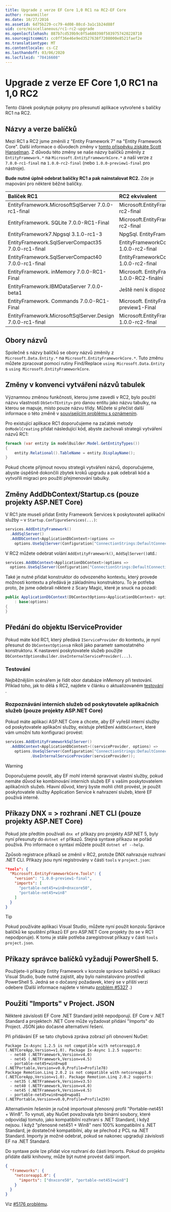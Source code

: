 ```yaml
---
title: Upgrade z verze EF Core 1,0 RC1 na RC2-EF Core
author: rowanmiller
ms.date: 10/27/2016
ms.assetid: 6d75b229-cc79-4d08-88cd-3a1c1b24d88f
uid: core/miscellaneous/rc1-rc2-upgrade
ms.openlocfilehash: 887b7cd539b9c0f5a680398f5039757420228710
ms.sourcegitcommit: cc0ff36e46e9ed3527638f7208000e8521faef2e
ms.translationtype: MT
ms.contentlocale: cs-CZ
ms.lasthandoff: 03/06/2020
ms.locfileid: "78416608"
---
```

# <a name="upgrading-from-ef-core-10-rc1-to-10-rc2"></a>Upgrade z verze EF Core 1,0 RC1 na 1,0 RC2

Tento článek poskytuje pokyny pro přesunutí aplikace vytvořené s balíčky RC1 na RC2.

## <a name="package-names-and-versions"></a>Názvy a verze balíčků

Mezi RC1 a RC2 jsme změnili z "Entity Framework 7" na "Entity Framework Core". Další informace o důvodech změny v [tomto příspěvku získáte Scott Hanselman](https://www.hanselman.com/blog/ASPNET5IsDeadIntroducingASPNETCore10AndNETCore10.aspx). Z důvodu této změny se naše názvy balíčků změnily z `EntityFramework.*` na `Microsoft.EntityFrameworkCore.*` a naší verze z `7.0.0-rc1-final` na `1.0.0-rc2-final` (nebo `1.0.0-preview1-final` pro nástroje).

**Bude nutné úplně odebrat balíčky RC1 a pak nainstalovat RC2.** Zde je mapování pro některé běžné balíčky.

| Balíček RC1                                               | RC2 ekvivalent                                                       |
|:----------------------------------------------------------|:---------------------------------------------------------------------|
| EntityFramework.MicrosoftSqlServer        7.0.0-rc1-final | Microsoft.EntityFrameworkCore.SqlServer         1.0.0-rc2-final      |
| EntityFramework. SQLite 7.0.0-RC1-Final | Microsoft.EntityFrameworkCore.Sqlite            1.0.0-rc2-final      |
| EntityFramework7.Npgsql                   3.1.0-rc1-3     | NpgSql. EntityFrameworkCore. Postgres <to be advised>      |
| EntityFramework.SqlServerCompact35        7.0.0-rc1-final | EntityFrameworkCore.SqlServerCompact35          1.0.0-rc2-final      |
| EntityFramework.SqlServerCompact40        7.0.0-rc1-final | EntityFrameworkCore.SqlServerCompact40          1.0.0-rc2-final      |
| EntityFramework. inMemory 7.0.0-RC1-Final | Microsoft. EntityFrameworkCore. inMemory 1.0.0-RC2-finální      |
| EntityFramework.IBMDataServer             7.0.0-beta1     | Ještě není k dispozici pro RC2                                            |
| EntityFramework. Commands 7.0.0-RC1-Final | Microsoft. EntityFrameworkCore. Tools 1.0.0-preview1-Final |
| EntityFramework.MicrosoftSqlServer.Design 7.0.0-rc1-final | Microsoft.EntityFrameworkCore.SqlServer.Design  1.0.0-rc2-final      |

## <a name="namespaces"></a>Obory názvů

Společně s názvy balíčků se obory názvů změnily z `Microsoft.Data.Entity.*` na `Microsoft.EntityFrameworkCore.*`. Tuto změnu můžete zpracovat pomocí rutiny Find/Replace `using Microsoft.Data.Entity` s `using Microsoft.EntityFrameworkCore`.

## <a name="table-naming-convention-changes"></a>Změny v konvenci vytváření názvů tabulek

Významnou změnou funkčnosti, kterou jsme zavedli v RC2, bylo použití názvu vlastnosti `DbSet<TEntity>` pro danou entitu jako názvu tabulky, na kterou se mapuje, místo pouze názvu třídy. Můžete si přečíst další informace o této změně v [souvisejícím problému s oznámením](https://github.com/aspnet/Announcements/issues/167).

Pro existující aplikace RC1 doporučujeme na začátek metody `OnModelCreating` přidat následující kód, abyste zachovali strategii vytváření názvů RC1:

``` csharp
foreach (var entity in modelBuilder.Model.GetEntityTypes())
{
    entity.Relational().TableName = entity.DisplayName();
}
```

Pokud chcete přijmout novou strategii vytváření názvů, doporučujeme, abyste úspěšně dokončili zbytek kroků upgradu a pak odebrali kód a vytvořili migraci pro použití přejmenování tabulky.

## <a name="adddbcontext--startupcs-changes-aspnet-core-projects-only"></a>Změny AddDbContext/Startup.cs (pouze projekty ASP.NET Core)

V RC1 jste museli přidat Entity Framework Services k poskytovateli aplikační služby – v `Startup.ConfigureServices(...)`:

``` csharp
services.AddEntityFramework()
  .AddSqlServer()
  .AddDbContext<ApplicationDbContext>(options =>
    options.UseSqlServer(Configuration["ConnectionStrings:DefaultConnection"]));
```

V RC2 můžete odebrat volání `AddEntityFramework()`, `AddSqlServer()`atd.:

``` csharp
services.AddDbContext<ApplicationDbContext>(options =>
  options.UseSqlServer(Configuration["ConnectionStrings:DefaultConnection"]));
```

Také je nutné přidat konstruktor do odvozeného kontextu, který provede možnosti kontextu a předává je základnímu konstruktoru. To je potřeba proto, že jsme odebrali některé z Scary Magic, které je snuck na pozadí:

``` csharp
public ApplicationDbContext(DbContextOptions<ApplicationDbContext> options)
    : base(options)
{
}
```

## <a name="passing-in-an-iserviceprovider"></a>Předání do objektu IServiceProvider

Pokud máte kód RC1, který předává `IServiceProvider` do kontextu, je nyní přesunut do `DbContextOptions`a nikoli jako parametr samostatného konstruktoru. K nastavení poskytovatele služeb použijte `DbContextOptionsBuilder.UseInternalServiceProvider(...)`.

### <a name="testing"></a>Testování

Nejběžnějším scénářem je řídit obor databáze inMemory při testování. Příklad toho, jak to dělá s RC2, najdete v článku o aktualizovaném [testování](testing/index.md) .

### <a name="resolving-internal-services-from-application-service-provider-aspnet-core-projects-only"></a>Rozpoznávání interních služeb od poskytovatele aplikačních služeb (pouze projekty ASP.NET Core)

Pokud máte aplikaci ASP.NET Core a chcete, aby EF vyřešil interní služby od poskytovatele aplikační služby, existuje přetížení `AddDbContext`, které vám umožní tuto konfiguraci provést:

``` csharp
services.AddEntityFrameworkSqlServer()
  .AddDbContext<ApplicationDbContext>((serviceProvider, options) =>
    options.UseSqlServer(Configuration["ConnectionStrings:DefaultConnection"])
           .UseInternalServiceProvider(serviceProvider));
```

> [!WARNING]  
> Doporučujeme povolit, aby EF mohl interně spravovat vlastní služby, pokud nemáte důvod ke kombinování interních služeb EF s vaším poskytovatelem aplikačních služeb. Hlavní důvod, který byste mohli chtít provést, je použít poskytovatele služby Application Service k nahrazení služeb, které EF používá interně.

## <a name="dnx-commands--net-cli-aspnet-core-projects-only"></a>Příkazy DNX = > rozhraní .NET CLI (pouze projekty ASP.NET Core)

Pokud jste předtím používali `dnx ef` příkazy pro projekty ASP.NET 5, byly nyní přesunuty do `dotnet ef` příkazů. Stejná syntaxe příkazu se pořád používá. Pro informace o syntaxi můžete použít `dotnet ef --help`.

Způsob registrace příkazů se změnil v RC2, protože DNX nahrazuje rozhraní .NET CLI. Příkazy jsou nyní registrovány v části `tools` v `project.json`:

``` json
"tools": {
  "Microsoft.EntityFrameworkCore.Tools": {
    "version": "1.0.0-preview1-final",
    "imports": [
      "portable-net45+win8+dnxcore50",
      "portable-net45+win8"
    ]
  }
}
```

> [!TIP]  
> Pokud používáte aplikaci Visual Studio, můžete nyní použít konzolu Správce balíčků ke spuštění příkazů EF pro ASP.NET Core projekty (to se v RC1 nepodporuje). K tomu je stále potřeba zaregistrovat příkazy v části `tools` `project.json`.

## <a name="package-manager-commands-require-powershell-5"></a>Příkazy správce balíčků vyžadují PowerShell 5.

Použijete-li příkazy Entity Framework v konzole správce balíčků v aplikaci Visual Studio, bude nutné zajistit, aby bylo nainstalováno prostředí PowerShell 5. Jedná se o dočasný požadavek, který se v příští verzi odebere (Další informace najdete v tématu [problém #5327](https://github.com/aspnet/EntityFramework/issues/5327) .)

## <a name="using-imports-in-projectjson"></a>Použití "Imports" v Project. JSON

Některé závislosti EF Core .NET Standard ještě nepodporují. EF Core v .NET Standard a projektech .NET Core může vyžadovat přidání "Imports" do Project. JSON jako dočasné alternativní řešení.

Při přidávání EF se tato chybová zpráva zobrazí při obnovení NuGet:

``` Console
Package Ix-Async 1.2.5 is not compatible with netcoreapp1.0 (.NETCoreApp,Version=v1.0). Package Ix-Async 1.2.5 supports:
  - net40 (.NETFramework,Version=v4.0)
  - net45 (.NETFramework,Version=v4.5)
  - portable-net45+win8+wp8 (.NETPortable,Version=v0.0,Profile=Profile78)
Package Remotion.Linq 2.0.2 is not compatible with netcoreapp1.0 (.NETCoreApp,Version=v1.0). Package Remotion.Linq 2.0.2 supports:
  - net35 (.NETFramework,Version=v3.5)
  - net40 (.NETFramework,Version=v4.0)
  - net45 (.NETFramework,Version=v4.5)
  - portable-net45+win8+wp8+wpa81 (.NETPortable,Version=v0.0,Profile=Profile259)
```

Alternativním řešením je ručně importovat přenosný profil "Portable-net451 + Win8". To vynutí, aby NuGet považovala tyto binární soubory, které odpovídají tomuto, jako kompatibilní rozhraní s .NET Standard, i když nejsou. I když "přenosné net451 + Win8" není 100% kompatibilní s .NET Standard, je dostatečně kompatibilní, aby se přechod z PCL na .NET Standard. Importy je možné odebrat, pokud se nakonec upgradují závislosti EF na .NET Standard.

Do syntaxe pole lze přidat více rozhraní do části Imports. Pokud do projektu přidáte další knihovny, může být nutné provést další import.

``` json
{
  "frameworks": {
    "netcoreapp1.0": {
      "imports": ["dnxcore50", "portable-net451+win8"]
    }
  }
}
```

Viz [#5176 problému](https://github.com/aspnet/EntityFramework/issues/5176).
